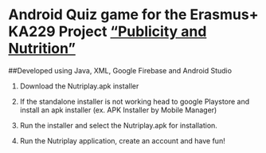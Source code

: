 # Android Quiz game for the Erasmus+ KA229 Project [“Publicity and Nutrition”](https://publicityandnutrition.wordpress.com/)

##Developed using Java, XML, Google Firebase and Android Studio

1. Download the Nutriplay.apk installer

2. If the standalone installer is not working head to google Playstore and install an apk installer (ex. APK Installer by Mobile Manager)

3. Run the installer and select the Nutriplay.apk for installation.

4. Run the Nutriplay application, create an account and have fun!

